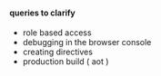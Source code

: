 #### queries to clarify
- role based access 
- debugging in the browser console
- creating directives
- production build ( aot )